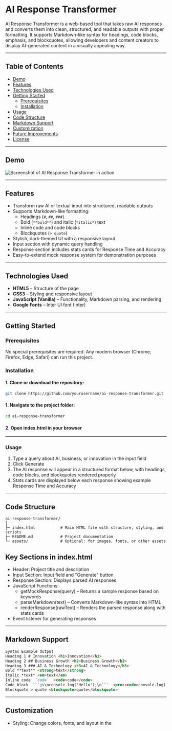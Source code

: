 # AI Response Transformer

AI Response Transformer is a web-based tool that takes raw AI responses and converts them into clean, structured, and readable outputs with proper formatting. It supports Markdown-like syntax for headings, code blocks, emphasis, and blockquotes, allowing developers and content creators to display AI-generated content in a visually appealing way.

---

## Table of Contents

- [Demo](#demo)
- [Features](#features)
- [Technologies Used](#technologies-used)
- [Getting Started](#getting-started)
  - [Prerequisites](#prerequisites)
  - [Installation](#installation)
- [Usage](#usage)
- [Code Structure](#code-structure)
- [Markdown Support](#markdown-support)
- [Customization](#customization)
- [Future Improvements](#future-improvements)
- [License](#license)

---

## Demo

![Screenshot of AI Response Transformer in action](assets/screenshot.png)

---

## Features

- Transform raw AI or textual input into structured, readable outputs
- Supports Markdown-like formatting:
  - Headings (`#`, `##`, `###`)
  - Bold (`**bold**`) and italic (`*italic*`) text
  - Inline code and code blocks
  - Blockquotes (`> quote`)
- Stylish, dark-themed UI with a responsive layout
- Input section with dynamic query handling
- Response section includes stats cards for Response Time and Accuracy
- Easy-to-extend mock response system for demonstration purposes

---

## Technologies Used

- **HTML5** – Structure of the page
- **CSS3** – Styling and responsive layout
- **JavaScript (Vanilla)** – Functionality, Markdown parsing, and rendering
- **Google Fonts** – Inter UI font (Inter)

---

## Getting Started

### Prerequisites

No special prerequisites are required. Any modern browser (Chrome, Firefox, Edge, Safari) can run this project.

### Installation

#### 1. Clone or download the repository:
   ```bash
   git clone https://github.com/yourusername/ai-response-transformer.git
```

#### 1. Navigate to the project folder:
   ```bash
   cd ai-response-transformer
   ```
#### 2. Open index.html in your browser

---

### Usage

1. Type a query about AI, business, or innovation in the input field
2. Click Generate
3. The AI response will appear in a structured format below, with headings, code blocks, and blockquotes rendered properly
4. Stats cards are displayed below each response showing example Response Time and Accuracy

---

## Code Structure

```
ai-response-transformer/
│
├─ index.html           # Main HTML file with structure, styling, and scripts
├─ README.md            # Project documentation
└─ assets/              # Optional: for images, fonts, or other assets
```

## Key Sections in index.html

- Header: Project title and description
- Input Section: Input field and "Generate" button
- Response Section: Displays parsed AI responses
- JavaScript Functions:
  - getMockResponse(query) – Returns a sample response based on keywords
  - parseMarkdown(text) – Converts Markdown-like syntax into HTML
  - renderResponse(rawText) – Renders the parsed response along with stats cards
- Event listener for generating responses

---

## Markdown Support
```Markdown
Syntax Example Output
Heading 1 # Innovation <h1>Innovation</h1>
Heading 2 ## Business Growth <h2>Business Growth</h2>
Heading 3 ### AI & Technology <h3>AI & Technology</h3>
Bold **text** <strong>text</strong>
Italic *text* <em>text</em>
Inline code  `code`  <code>code</code>
Code block  ```js\nconsole.log('Hello');\n```  <pre><code>console.log('Hello');</code></pre>
Blockquote > quote <blockquote>quote</blockquote>
```
---

## Customization

- Styling: Change colors, fonts, and layout in the <style> section
- Markdown Parsing: Extend parseMarkdown() function to support more syntax
- Responses: Replace mockResponses with real API responses for production use

---

## Future Improvements

- Connect to a real AI API (OpenAI, Gemini, etc.) for dynamic responses
- Add syntax highlighting for code blocks
- Make stats cards truly dynamic based on AI response time and confidence
- Add light/dark theme toggle
- Add history of previous queries

---

## License

This project is MIT licensed. Feel free to use, modify, and distribute for personal or commercial projects.

